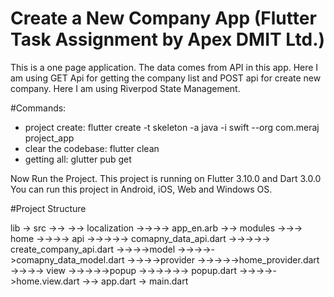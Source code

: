 # Create a New Company App (Flutter Task Assignment by Apex DMIT Ltd.)

This is a one page application. 
The data comes from API in this app.
Here I am using GET Api for getting the company list and POST api for create new company.
Here I am using Riverpod State Management.

#Commands:

* project create: flutter create -t skeleton -a java -i swift --org com.meraj project_app
* clear the codebase: flutter clean
* getting all: glutter pub get

Now Run the Project.
This project is running on Flutter 3.10.0 and Dart 3.0.0
You can run this project in Android, iOS, Web and Windows OS.

#Project Structure

lib
-> src
->-> 
->-> localization
->->->-> app_en.arb
->-> modules
->->-> home
->->->-> api
->->->->-> comapny_data_api.dart
->->->->-> create_company_api.dart
->->->->model
->->->->->comapny_data_model.dart
->->->->provider
->->->->->home_provider.dart
->->->-> view
->->->->->popup
->->->->->-> popup.dart
->->->->->home.view.dart
->-> app.dart
-> main.dart
